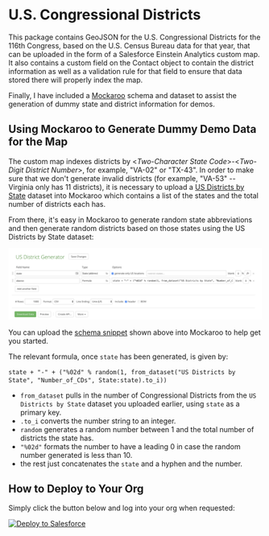 # U.S. Congressional Districts

This package contains GeoJSON for the U.S. Congressional Districts for the 116th Congress, based on the U.S. Census Bureau data for that year, that can be uploaded in the form of a Salesforce Einstein Analytics custom map. It also contains a custom field on the Contact object to contain the district information as well as a validation rule for that field to ensure that data stored there will properly index the map.

Finally, I have included a [Mockaroo](http://mockaroo.com) schema and dataset to assist the generation of dummy state and district information for demos.


## Using Mockaroo to Generate Dummy Demo Data for the Map

The custom map indexes districts by <*Two-Character State Code*>-<*Two-Digit District Number*>, for example, "VA-02" or "TX-43". In order to make sure that we don't generate invalid districts (for example, "VA-53" -- Virginia only has 11 districts), it is necessary to upload a [US Districts by State](/mockaroo/US%20Districts%20by%20State.csv) dataset into Mockaroo which contains a list of the states and the total number of districts each has.

From there, it's easy in Mockaroo to generate random state abbreviations and then generate random districts based on those states using the US Districts by State dataset:

![Schema Snippet](/images/Mockaroo_Schema.png)

You can upload the [schema snippet](/mockaroo/US%20District%20Generator.schema.json) shown above into Mockaroo to help get you started.

The relevant formula, once `state` has been generated, is given by:
```
state + "-" + ("%02d" % random(1, from_dataset("US Districts by State", "Number_of_CDs", State:state).to_i))
```
- `from_dataset` pulls in the number of Congressional Districts from the `US Districts by State` dataset you uploaded earlier, using `state` as a primary key.
- `.to_i` converts the number string to an integer.
- `random` generates a random number between 1 and the total number of districts the state has.
- `"%02d"` formats the number to have a leading 0 in case the random number generated is less than 10.
- the rest just concatenates the `state` and a hyphen and the number.


## How to Deploy to Your Org

Simply click the button below and log into your org when requested:

<a href="https://githubsfdeploy.herokuapp.com">
  <img alt="Deploy to Salesforce"
       src="https://raw.githubusercontent.com/afawcett/githubsfdeploy/master/src/main/webapp/resources/img/deploy.png">
</a>